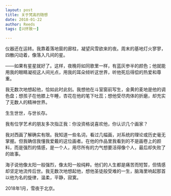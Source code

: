 ```yaml
---
layout: post
title: 关于梵高的随想
date: 2018-01-22
author: Reeds
tags: [兴怀致一]

---
```


仪器还在运转。我靠着落地窗的廊柱，凝望风雪欲来的夜。周末的基地灯火寥寥，四散闪动着，像落入凡间的星。

——如果有星星就好了。这样，夜晚将如同歌里一样，有蓝灰参半的颜色；他就能用我的眼睛凝视这人间光点，用我的耳朵倾听这世界，听他死后得偿的热爱和尊重。

我无数次地想起他，恰如此时此刻。我想他在斗室窗前写生，金黄的麦地是他的调色盘；想孩子在他膝上午睡，杏花在他的笔下吐蕊；想他受尽肉体的折磨，却充实了无数人的精神世界。

生生世世，与世长存。

我有位学艺术的朋友多次指正我：你没资格说喜欢他，你认识几个画家？

我对西画了解确实有限。我知道一些名词，看过几幅画，对系统的理论或历史毫无掌握。但我确信我懂我爱戴的这位画者。在他的作品里我看到的不是画卷上的颜料，而是强烈的情感，是一个人，用尽所有的力气想要活得像个人，最后却失败了的故事。

海子说他像太阳一般强烈，像太阳一般纯粹。他们的人生都是痛苦而短暂，但情感却坚定地流传后世。我无数次地想起他，想他圣徒般受难的一生，脑海里响起那首以他为名的旋律，温柔，平静，寂寞。<br>

2018年1月，雪夜于北京。